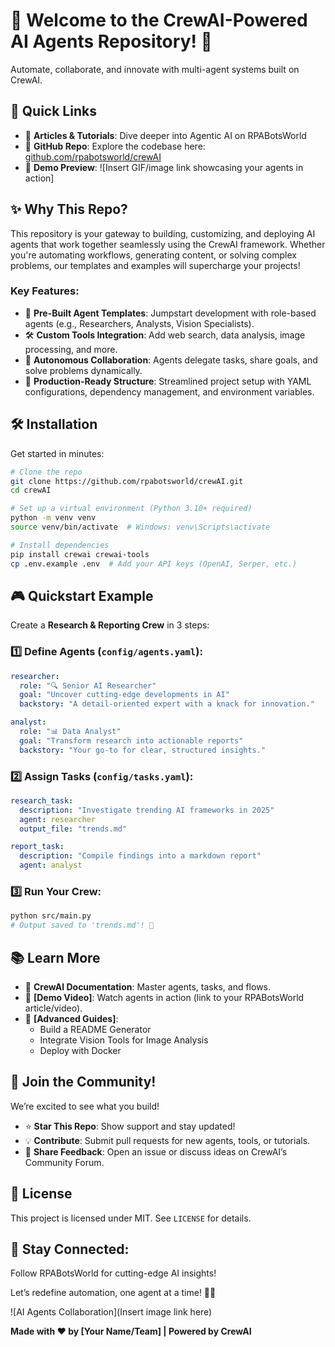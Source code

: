 # 🌟 Welcome to the CrewAI-Powered AI Agents Repository! 🌟
Automate, collaborate, and innovate with multi-agent systems built on CrewAI.

## 🚀 Quick Links
- 📖 **Articles & Tutorials**: Dive deeper into Agentic AI on RPABotsWorld
- 🐙 **GitHub Repo**: Explore the codebase here: [github.com/rpabotsworld/crewAI](https://github.com/rpabotsworld/crewAI)
- 📸 **Demo Preview**: ![Insert GIF/image link showcasing your agents in action]

## ✨ Why This Repo?
This repository is your gateway to building, customizing, and deploying AI agents that work together seamlessly using the CrewAI framework. Whether you're automating workflows, generating content, or solving complex problems, our templates and examples will supercharge your projects!

### Key Features:
- 🧩 **Pre-Built Agent Templates**: Jumpstart development with role-based agents (e.g., Researchers, Analysts, Vision Specialists).
- 🛠️ **Custom Tools Integration**: Add web search, data analysis, image processing, and more.
- 🤖 **Autonomous Collaboration**: Agents delegate tasks, share goals, and solve problems dynamically.
- 📂 **Production-Ready Structure**: Streamlined project setup with YAML configurations, dependency management, and environment variables.

## 🛠️ Installation
Get started in minutes:

```bash
# Clone the repo
git clone https://github.com/rpabotsworld/crewAI.git
cd crewAI

# Set up a virtual environment (Python 3.10+ required)
python -m venv venv
source venv/bin/activate  # Windows: venv\Scripts\activate

# Install dependencies
pip install crewai crewai-tools
cp .env.example .env  # Add your API keys (OpenAI, Serper, etc.)
```

## 🎮 Quickstart Example
Create a **Research & Reporting Crew** in 3 steps:

### 1️⃣ Define Agents (`config/agents.yaml`):
```yaml
researcher:
  role: "🔍 Senior AI Researcher"
  goal: "Uncover cutting-edge developments in AI"
  backstory: "A detail-oriented expert with a knack for innovation."

analyst:
  role: "📊 Data Analyst"
  goal: "Transform research into actionable reports"
  backstory: "Your go-to for clear, structured insights."
```

### 2️⃣ Assign Tasks (`config/tasks.yaml`):
```yaml
research_task:
  description: "Investigate trending AI frameworks in 2025"
  agent: researcher
  output_file: "trends.md"

report_task:
  description: "Compile findings into a markdown report"
  agent: analyst
```

### 3️⃣ Run Your Crew:
```bash
python src/main.py
# Output saved to 'trends.md'! 🎉
```

## 📚 Learn More
- 📑 **CrewAI Documentation**: Master agents, tasks, and flows.
- 🎥 **[Demo Video]**: Watch agents in action (link to your RPABotsWorld article/video).
- 🔧 **[Advanced Guides]**:
  - Build a README Generator
  - Integrate Vision Tools for Image Analysis
  - Deploy with Docker

## 🌟 Join the Community!
We’re excited to see what you build!

- ⭐ **Star This Repo**: Show support and stay updated!
- 💡 **Contribute**: Submit pull requests for new agents, tools, or tutorials.
- 📢 **Share Feedback**: Open an issue or discuss ideas on CrewAI’s Community Forum.

## 📜 License
This project is licensed under MIT. See `LICENSE` for details.

## 🔗 Stay Connected:
Follow RPABotsWorld for cutting-edge AI insights!

Let’s redefine automation, one agent at a time! 🚀🤖

![AI Agents Collaboration](Insert image link here)

**Made with ❤️ by [Your Name/Team] | Powered by CrewAI**
